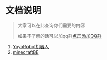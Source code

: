 # 文档说明

>大家可以在此查询你们需要的内容
>
>如果不了解的话可以加qq群[点击添加QQ群](https://jq.qq.com/?_wv=1027&k=OrdpaLLX)

1. [YoyoRobot机器人](./YoyoRobot)
2. [minecraftBE](./minecraftBE)
